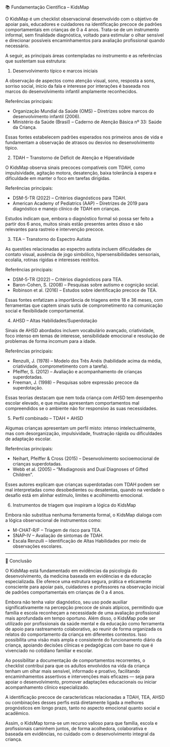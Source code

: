 📚 Fundamentação Científica – KidsMap

O KidsMap é um checklist observacional desenvolvido com o objetivo de apoiar pais, educadores e cuidadores na identificação precoce de padrões comportamentais em crianças de 0 a 4 anos. Trata-se de um instrumento informal, sem finalidade diagnóstica, voltado para estimular o olhar sensível e direcionar possíveis encaminhamentos para avaliação profissional quando necessário.

A seguir, as principais áreas contempladas no instrumento e as referências que sustentam sua estrutura:

1. Desenvolvimento típico e marcos iniciais

A observação de aspectos como atenção visual, sono, resposta a sons, sorriso social, início da fala e interesse por interações é baseada nos marcos do desenvolvimento infantil amplamente reconhecidos.

Referências principais:
- Organização Mundial da Saúde (OMS) – Diretrizes sobre marcos do desenvolvimento infantil (2006).
- Ministério da Saúde (Brasil) – Caderno de Atenção Básica nº 33: Saúde da Criança.

Essas fontes estabelecem padrões esperados nos primeiros anos de vida e fundamentam a observação de atrasos ou desvios no desenvolvimento típico.

2. TDAH – Transtorno de Déficit de Atenção e Hiperatividade

O KidsMap observa sinais precoces compatíveis com TDAH, como impulsividade, agitação motora, desatenção, baixa tolerância à espera e dificuldade em manter o foco em tarefas dirigidas.

Referências principais:
- DSM-5-TR (2022) – Critérios diagnósticos para TDAH.
- American Academy of Pediatrics (AAP) – Diretrizes de 2019 para diagnóstico e manejo clínico de TDAH em crianças.

Estudos indicam que, embora o diagnóstico formal só possa ser feito a partir dos 6 anos, muitos sinais estão presentes antes disso e são relevantes para rastreio e intervenção precoce.

3. TEA – Transtorno do Espectro Autista

As questões relacionadas ao espectro autista incluem dificuldades de contato visual, ausência de jogo simbólico, hipersensibilidades sensoriais, ecolalia, rotinas rígidas e interesses restritos.

Referências principais:
- DSM-5-TR (2022) – Critérios diagnósticos para TEA.
- Baron-Cohen, S. (2008) – Pesquisas sobre autismo e cognição social.
- Robinson et al. (2016) – Estudos sobre identificação precoce de TEA.

Essas fontes enfatizam a importância de triagens entre 18 e 36 meses, com ferramentas que captem sinais sutis de comprometimento na comunicação social e flexibilidade comportamental.

4. AHSD – Altas Habilidades/Superdotação

Sinais de AHSD abordados incluem vocabulário avançado, criatividade, foco intenso em temas de interesse, sensibilidade emocional e resolução de problemas de forma incomum para a idade.

Referências principais:
- Renzulli, J. (1978) – Modelo dos Três Anéis (habilidade acima da média, criatividade, comprometimento com a tarefa).
- Pfeiffer, S. (2012) – Avaliação e acompanhamento de crianças superdotadas.
- Freeman, J. (1998) – Pesquisas sobre expressão precoce da superdotação.

Essas teorias destacam que nem toda criança com AHSD tem desempenho escolar elevado, e que muitas apresentam comportamentos mal compreendidos se o ambiente não for responsivo às suas necessidades.

5. Perfil combinado – TDAH + AHSD

Algumas crianças apresentam um perfil misto: intenso intelectualmente, mas com desorganização, impulsividade, frustração rápida ou dificuldades de adaptação escolar.

Referências principais:
- Neihart, Pfeiffer & Cross (2015) – Desenvolvimento socioemocional de crianças superdotadas.
- Webb et al. (2005) – “Misdiagnosis and Dual Diagnoses of Gifted Children”.

Esses autores explicam que crianças superdotadas com TDAH podem ser mal interpretadas como desobedientes ou desatentas, quando na verdade o desafio está em alinhar estímulo, limites e acolhimento emocional.

6. Instrumentos de triagem que inspiram a lógica do KidsMap

Embora não substitua nenhuma ferramenta formal, o KidsMap dialoga com a lógica observacional de instrumentos como:

- M-CHAT-R/F – Triagem de risco para TEA.
- SNAP-IV – Avaliação de sintomas de TDAH.
- Escala Renzulli – Identificação de Altas Habilidades por meio de observações escolares.

---

🎯 Conclusão

O KidsMap está fundamentado em evidências da psicologia do desenvolvimento, da medicina baseada em evidências e da educação especializada. Ele oferece uma estrutura segura, prática e eticamente consciente para apoiar pais, cuidadores e professores na observação inicial de padrões comportamentais em crianças de 0 a 4 anos.

Embora não tenha valor diagnóstico, seu uso pode auxiliar significativamente na percepção precoce de sinais atípicos, permitindo que família e escola reconheçam a necessidade de uma avaliação profissional mais aprofundada em tempo oportuno.
Além disso, o KidsMap pode ser utilizado por profissionais da saúde mental e da educação como ferramenta de apoio para rastreamento colaborativo, ao reunir de forma organizada os relatos do comportamento da criança em diferentes contextos. Isso possibilita uma visão mais ampla e consistente do funcionamento diário da criança, apoiando decisões clínicas e pedagógicas com base no que é vivenciado no cotidiano familiar e escolar.

Ao possibilitar a documentação de comportamentos recorrentes, o checklist contribui para que os adultos envolvidos na vida da criança tenham um olhar mais sensível, informado e proativo, facilitando encaminhamentos assertivos e intervenções mais eficazes — seja para apoiar o desenvolvimento, promover adaptações educacionais ou iniciar acompanhamento clínico especializado.

A identificação precoce de características relacionadas a TDAH, TEA, AHSD ou combinações desses perfis está diretamente ligada a melhores prognósticos em longo prazo, tanto no aspecto emocional quanto social e acadêmico.

Assim, o KidsMap torna-se um recurso valioso para que família, escola e profissionais caminhem juntos, de forma acolhedora, colaborativa e baseada em evidências, no cuidado com o desenvolvimento integral da criança.

